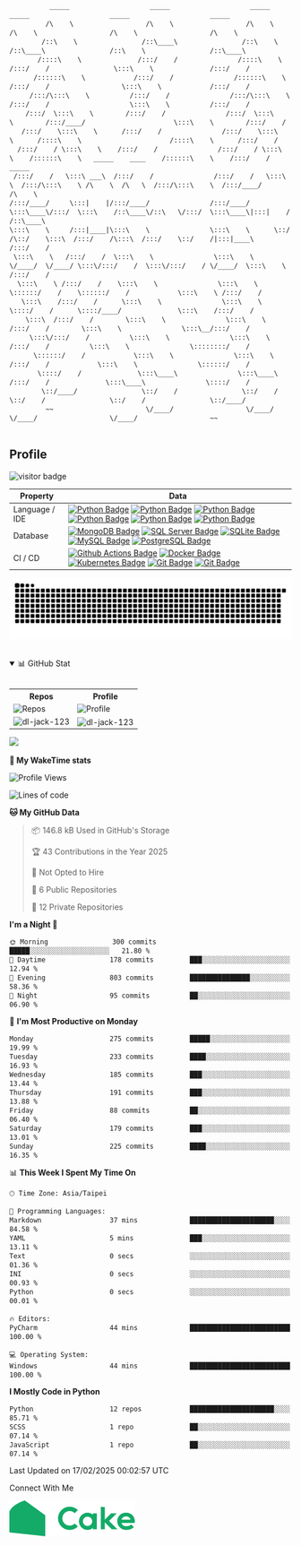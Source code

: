 <!-- sample badge demo https://simpleicons.org/ -->

<!-- Font Name: Larry 3D, Merlin1, Ogre, Calvin S, Cyberlarge, Isometric3, Slant, Lean, Kban,  JS Cursive -->

[//]: # (https://patorjk.com/software/taag/#p=display&f=Alpha&t=DL%20CHIU)
```

          _____                    _____                    _____                    _____                    _____                    _____          
         /\    \                  /\    \                  /\    \                  /\    \                  /\    \                  /\    \         
        /::\    \                /::\____\                /::\    \                /::\____\                /::\    \                /::\____\        
       /::::\    \              /:::/    /               /::::\    \              /:::/    /                \:::\    \              /:::/    /        
      /::::::\    \            /:::/    /               /::::::\    \            /:::/    /                  \:::\    \            /:::/    /         
     /:::/\:::\    \          /:::/    /               /:::/\:::\    \          /:::/    /                    \:::\    \          /:::/    /          
    /:::/  \:::\    \        /:::/    /               /:::/  \:::\    \        /:::/____/                      \:::\    \        /:::/    /           
   /:::/    \:::\    \      /:::/    /               /:::/    \:::\    \      /::::\    \                      /::::\    \      /:::/    /            
  /:::/    / \:::\    \    /:::/    /               /:::/    / \:::\    \    /::::::\    \   _____    ____    /::::::\    \    /:::/    /      _____  
 /:::/    /   \:::\ ___\  /:::/    /               /:::/    /   \:::\    \  /:::/\:::\    \ /\    \  /\   \  /:::/\:::\    \  /:::/____/      /\    \ 
/:::/____/     \:::|    |/:::/____/               /:::/____/     \:::\____\/:::/  \:::\    /::\____\/::\   \/:::/  \:::\____\|:::|    /      /::\____\
\:::\    \     /:::|____|\:::\    \               \:::\    \      \::/    /\::/    \:::\  /:::/    /\:::\  /:::/    \::/    /|:::|____\     /:::/    /
 \:::\    \   /:::/    /  \:::\    \               \:::\    \      \/____/  \/____/ \:::\/:::/    /  \:::\/:::/    / \/____/  \:::\    \   /:::/    / 
  \:::\    \ /:::/    /    \:::\    \               \:::\    \                       \::::::/    /    \::::::/    /            \:::\    \ /:::/    /  
   \:::\    /:::/    /      \:::\    \               \:::\    \                       \::::/    /      \::::/____/              \:::\    /:::/    /   
    \:::\  /:::/    /        \:::\    \               \:::\    \                      /:::/    /        \:::\    \               \:::\__/:::/    /    
     \:::\/:::/    /          \:::\    \               \:::\    \                    /:::/    /          \:::\    \               \::::::::/    /     
      \::::::/    /            \:::\    \               \:::\    \                  /:::/    /            \:::\    \               \::::::/    /      
       \::::/    /              \:::\____\               \:::\____\                /:::/    /              \:::\____\               \::::/    /       
        \::/____/                \::/    /                \::/    /                \::/    /                \::/    /                \::/____/        
         ~~                       \/____/                  \/____/                  \/____/                  \/____/                  ~~              
                                                                                                                                                      

```

## Profile
![visitor badge](https://visitor-badge.laobi.icu/badge?page_id=dl-jack-123.dl-jack-123&left_color=red&right_color=green&left_text=Hello%20Visitors)


 Property       | Data                                                                                                                                                                                                                                                                                                                                             
----------------|--------------------------------------------------------------------------------------------------------------------------------------------------------------------------------------------------------------------------------------------------------------------------------------------------------------------------------------------------
 Language / IDE | [![Python Badge](https://img.shields.io/badge/-Python-3776AB?style=flat&logo=Python&logoColor=white)]() [![Python Badge](https://img.shields.io/badge/-Jupyter-F37626?style=flat&logo=Jupyter&logoColor=white)]() [![Python Badge](https://img.shields.io/badge/-PyCharm-3776AB?style=flat&logo=PyCharm&logoColor=white)]() [![Python Badge](https://img.shields.io/badge/-Anaconda-44A833?style=flat&logo=Anaconda&logoColor=white)]() [![Python Badge](https://img.shields.io/badge/-Spyder-FFD43B?style=flat&logo=Spyder-IDE&logoColor=white)]() [![Python Badge](https://img.shields.io/badge/-Google%20Colab-F9AB00?style=flat&logo=Google-Colab&logoColor=white)]()                                                                                                                                                                                                                                       
 Database       | [![MongoDB Badge](https://img.shields.io/badge/-MongoDB-47A248?style=flat&logo=MongoDB&logoColor=white)]() [![SQL Server Badge](https://img.shields.io/badge/-SQL%20Server-CC2927?style=flat&logo=microsoftsqlserver&logoColor=white)]() [![SQLite Badge](https://img.shields.io/badge/-SQLite-003B57?style=flat&logo=sqlite&logoColor=white)]() [![MySQL Badge](https://img.shields.io/badge/-MySQL-4479A1?style=flat&logo=MySQL&logoColor=white)]() [![PostgreSQL Badge](https://img.shields.io/badge/-PostgreSQL-336791?style=flat&logo=PostgreSQL&logoColor=white)]()
 CI / CD        | [![Github Actions Badge](https://img.shields.io/badge/-Github%20Actions-2088FF?style=flat&logo=Github-Actions&logoColor=white)]() [![Docker Badge](https://img.shields.io/badge/-Docker-2496ED?style=flat&logo=Docker&logoColor=white)]() [![Kubernetes Badge](https://img.shields.io/badge/-Kubernetes-326CE5?style=flat&logo=Kubernetes&logoColor=white)]() [![Git Badge](https://img.shields.io/badge/-Git-F05032?style=flat&logo=Git&logoColor=white)]() [![Git Badge](https://img.shields.io/badge/-GitLab-FCA121?style=flat&logo=GitLab&logoColor=white)]() 

<!-- Greedy Snake: https://github.com/marketplace/actions/generate-snake-game-from-github-contribution-grid -->
<p align="center">
    <picture>
        <source media="(prefers-color-scheme: dark)" srcset="https://raw.githubusercontent.com/dl-jack-123/dl-jack-123/output/github-contribution-grid-snake-dark.svg">
        <source media="(prefers-color-scheme: light)" srcset="https://raw.githubusercontent.com/dl-jack-123/dl-jack-123/output/github-contribution-grid-snake.svg">
        <img alt="github contribution grid snake animation" src="https://raw.githubusercontent.com/dl-jack-123/dl-jack-123/output/github-contribution-grid-snake.svg">
    </picture>
</p>
<br>

<!-- My GitHub Terminal -->
[//]: # (https://github.com/x0rzavi/github-readme-terminal)

<!-- My GitHub Stat -->
<details open>
    <summary> 📊 GitHub Stat </summary>
    <br>
    <table align="center"> 
        <tr>
            <th> Repos </th>
            <th> Profile </th>
        </tr>
        <tr>
            <td>
                <img alt="Repos" src="http://github-profile-summary-cards.vercel.app/api/cards/repos-per-language?username=dl-jack-123&theme=dracula">
            </td>  
            <td>
                <img alt="Profile" src="http://github-profile-summary-cards.vercel.app/api/cards/profile-details?username=dl-jack-123&theme=dracula">
            </td>
        </tr>
        <tr>
            <td>
                <img align="left" src="https://github-readme-stats.vercel.app/api/top-langs?username=dl-jack-123&show_icons=true&locale=en&layout=compact" alt="dl-jack-123" />
            </td>  
            <td>
                <img align="center" src="https://github-readme-stats.vercel.app/api?username=dl-jack-123&show_icons=true&locale=en" alt="dl-jack-123" />
            </td>
        </tr>
    </table> 
</details>

![](https://leetcard.jacoblin.cool/jick155?theme=unicorn)

[//]: # (https://github.com/anmol098/waka-readme-stats?tab=readme-ov-file)

**🎪 My WakeTime stats** 
<!--START_SECTION:waka-->
![Profile Views](http://img.shields.io/badge/Profile%20Views-26-blue)

![Lines of code](https://img.shields.io/badge/From%20Hello%20World%20I%27ve%20Written-320.1%20thousand%20lines%20of%20code-blue)

**🐱 My GitHub Data** 

> 📦 146.8 kB Used in GitHub's Storage 
 > 
> 🏆 43 Contributions in the Year 2025
 > 
> 🚫 Not Opted to Hire
 > 
> 📜 6 Public Repositories 
 > 
> 🔑 12 Private Repositories 
 > 
**I'm a Night 🦉** 

```text
🌞 Morning                300 commits         █████░░░░░░░░░░░░░░░░░░░░   21.80 % 
🌆 Daytime                178 commits         ███░░░░░░░░░░░░░░░░░░░░░░   12.94 % 
🌃 Evening                803 commits         ███████████████░░░░░░░░░░   58.36 % 
🌙 Night                  95 commits          ██░░░░░░░░░░░░░░░░░░░░░░░   06.90 % 
```
📅 **I'm Most Productive on Monday** 

```text
Monday                   275 commits         █████░░░░░░░░░░░░░░░░░░░░   19.99 % 
Tuesday                  233 commits         ████░░░░░░░░░░░░░░░░░░░░░   16.93 % 
Wednesday                185 commits         ███░░░░░░░░░░░░░░░░░░░░░░   13.44 % 
Thursday                 191 commits         ███░░░░░░░░░░░░░░░░░░░░░░   13.88 % 
Friday                   88 commits          ██░░░░░░░░░░░░░░░░░░░░░░░   06.40 % 
Saturday                 179 commits         ███░░░░░░░░░░░░░░░░░░░░░░   13.01 % 
Sunday                   225 commits         ████░░░░░░░░░░░░░░░░░░░░░   16.35 % 
```


📊 **This Week I Spent My Time On** 

```text
🕑︎ Time Zone: Asia/Taipei

💬 Programming Languages: 
Markdown                 37 mins             █████████████████████░░░░   84.58 % 
YAML                     5 mins              ███░░░░░░░░░░░░░░░░░░░░░░   13.11 % 
Text                     0 secs              ░░░░░░░░░░░░░░░░░░░░░░░░░   01.36 % 
INI                      0 secs              ░░░░░░░░░░░░░░░░░░░░░░░░░   00.93 % 
Python                   0 secs              ░░░░░░░░░░░░░░░░░░░░░░░░░   00.01 % 

🔥 Editors: 
PyCharm                  44 mins             █████████████████████████   100.00 % 

💻 Operating System: 
Windows                  44 mins             █████████████████████████   100.00 % 
```

**I Mostly Code in Python** 

```text
Python                   12 repos            █████████████████████░░░░   85.71 % 
SCSS                     1 repo              ██░░░░░░░░░░░░░░░░░░░░░░░   07.14 % 
JavaScript               1 repo              ██░░░░░░░░░░░░░░░░░░░░░░░   07.14 % 
```




 Last Updated on 17/02/2025 00:02:57 UTC
<!--END_SECTION:waka-->

<p>Connect With Me</p>

<a href="https://www.cake.me/s--4pKu7Tk3JfSRdDwJQt6yVg--/jick"><img src="/img/cake.svg" alt="Cake"/></a>

[//]: # ()

[//]: # (<br>)

[//]: # (<!-- Open-Source Projects -->)

[//]: # (<details open>)

[//]: # (<summary> 🖥️ Open-Source Projects </summary>)

[//]: # (<br>)

[//]: # ()

[//]: # (<table width='1000' align="center">)

[//]: # (<tr> <th> Machine Learning </th> </tr>)

[//]: # (<td>)

[//]: # ()

[//]: # (<!-- Machine Learning -->)

[//]: # (| <div style='width: 230px'> Title </div> | <div style='width: 80px'> Clone </div> | <div style='width: 300px'> Technologies </div> |)

[//]: # (|--|--|--|)

[//]: # (| [LCII-Rec-Model]&#40;https://github.com/Junwu0615/LCII-Rec-Model&#41; | <img alt="Clone" src="https://img.shields.io/badge/dynamic/json?color=success&label=Clone&query=count_total&url=https://gist.githubusercontent.com/Junwu0615/7f654406c51d568d31d565347f22d609/raw/LCII-Rec-Model_clone.json&logo=github"> | ![TensorFlow]&#40;https://img.shields.io/badge/TensorFlow-FF6F00.svg?logo=tensorflow&logoColor=white&#41; ![Python]&#40;https://img.shields.io/badge/Python-3776AB.svg?logo=python&logoColor=white&#41; |)

[//]: # (| [NVDA-Price-Stock-Prediction]&#40;https://github.com/Junwu0615/NVDA-Price-Stock-Prediction&#41; |  <img alt="Clone" src="https://img.shields.io/badge/dynamic/json?color=success&label=Clone&query=count_total&url=https://gist.githubusercontent.com/Junwu0615/05f5b34eedbee0ef7d196fdb42ee61f6/raw/NVDA-Price-Stock-Prediction_clone.json&logo=github"> | ![TensorFlow]&#40;https://img.shields.io/badge/TensorFlow-FF6F00.svg?logo=tensorflow&logoColor=white&#41; ![Keras]&#40;https://img.shields.io/badge/Keras-D00000.svg?logo=keras&logoColor=white&#41; ![Python]&#40;https://img.shields.io/badge/Python-3776AB.svg?logo=python&logoColor=white&#41; |)

[//]: # ()

[//]: # (</td> </table>)

[//]: # ()

[//]: # (<br>)

[//]: # (</details>)
